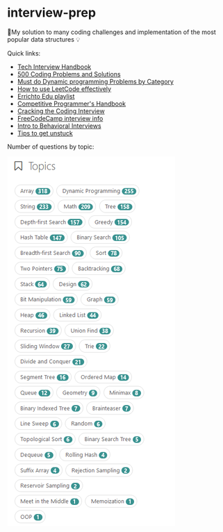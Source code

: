 # interview-prep
📝My solution to many coding challenges and implementation of the most popular data structures 💡

Quick links:
- [Tech Interview Handbook](https://yangshun.github.io/tech-interview-handbook/)
- [500 Coding Problems and Solutions](https://kingrayhan.medium.com/500-data-structures-and-algorithms-practice-problems-and-their-solutions-b45a83d803f0)
- [Must do Dynamic programming Problems by Category](https://leetcode.com/discuss/general-discussion/1050391/must-do-dynamic-programming-problems-category-wise)
- [How to use LeetCode effectively](https://leetcode.com/discuss/career/449135/How-to-effectively-use-LeetCode-to-prepare-for-interviews)
- [Errichto Edu playlist](https://www.youtube.com/playlist?list=PLl0KD3g-oDOEbtmoKT5UWZ-0_JbyLnHPZ)
- [Competitive Programmer's Handbook](https://cses.fi/book/book.pdf)
- [Cracking the Coding Interview](https://cin.ufpe.br/~fbma/Crack/Cracking%20the%20Coding%20Interview%20189%20Programming%20Questions%20and%20Solutions.pdf)
- [FreeCodeCamp interview info](https://www.freecodecamp.org/news/software-engineering-interviews-744380f4f2af/)
- [Intro to Behavioral Interviews](https://www.youtube.com/watch?v=PJKYqLP6MRE)
- [Tips to get unstuck](https://www.byte-by-byte.com/stuck-on-coding-interview/)

Number of questions by topic:

![Questions Chart](https://raw.githubusercontent.com/lnogueir/interview-prep/main/images/leetcodeQuestionsChart.PNG)
